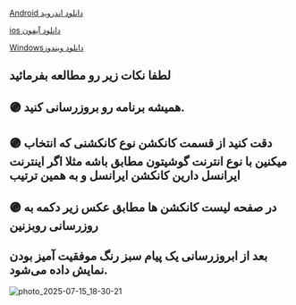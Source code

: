 [Android دانلود اندروید ](https://apps.irancdn.org/android/connectix-2.5.2-univ.apk)


[ios دانلود آیفون](https://testflight.apple.com/join/FQkEGDfX)


[Windowsدانلود ویندوز ](https://apps.irancdn.org/windows/connectix-2.5.2-win.zip)


لطفا نکات زیر رو مطالعه بفرمائید
--
🟣 همیشه برنامه رو بروزرسانی کنید.
--
🟣 دقت کنید از قسمت کانکشن نوع  کانکشنی که انتخاب میکنین با نوع انترنت گوشیتون مطابق باشه
مثلا اگر اینترنت ایرانسل دارین کانکشن ایرانسل و به همین ترتیب
--

## 🟣 در صفحه لیست کانکشن ها مطابق عکس زیر دکمه به روزرسانی روبزنین 
## بعد از ابروزرسانی یک پیام سبز رنگ موفقیت آمیز بودن نمایش داده می‌شود.



![photo_2025-07-15_18-30-21](https://github.com/user-attachments/assets/35312648-8cc1-4f7c-b842-36382fbed020)
